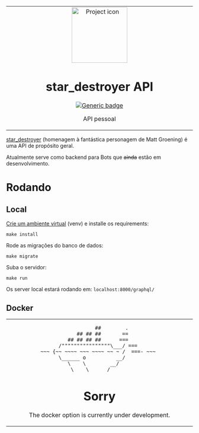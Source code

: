 <table align="center"><tr><td align="center" width="9999">

<img src="https://encrypted-tbn0.gstatic.com/images?q=tbn:ANd9GcSWXVWPcOcRBM-8yqNcQbD82XlSC9lne4sKAWm0Y96EzjPNXOCR4g" align="center" width="150" alt="Project icon">

# star_destroyer API

[![Generic badge](https://img.shields.io/badge/docs-blue.svg)](https://github.com/brunolcarli/star_destroyer/wiki)

API pessoal

</td></tr></table>

[star_destroyer](https://en.wikipedia.org/wiki/star_destroyer_Simpson) (homenagem à fantástica personagem de Matt Groening) é uma API de propósito geral.

Atualmente serve como backend para Bots que ~~ainda~~ estão em desenvolvimento.

# Rodando

## Local

[Crie um ambiente virtual](https://www.treinaweb.com.br/blog/criando-ambientes-virtuais-para-projetos-python-com-o-virtualenv/) (venv) e installe os requirements:

```
make install
```

Rode as migrações do banco de dados:

```
make migrate
```

Suba o servidor:

```
make run
```

Os server local estará rodando em: `localhost:8000/graphql/`

## Docker



<table align="center"><tr><td align="center" width="9999">
 
```
                    ##        .            
              ## ## ##       ==            
           ## ## ## ##      ===            
       /""""""""""""""""\___/ ===        
  ~~~ {~~ ~~~~ ~~~ ~~~~ ~~ ~ /  ===- ~~~   
       \______ o          __/            
         \    \        __/             
          \____\______/                
```

# Sorry

The docker option is currently under development.
</td></tr></table>
